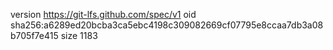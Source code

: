 version https://git-lfs.github.com/spec/v1
oid sha256:a6289ed20bcba3ca5ebc4198c309082669cf07795e8ccaa7db3a08b705f7e415
size 1183
